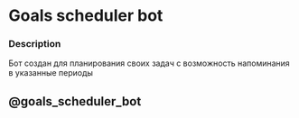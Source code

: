 # Goals scheduler bot

### Description 


Бот создан для планирования своих задач с возможность напоминания в указанные периоды


## @goals_scheduler_bot